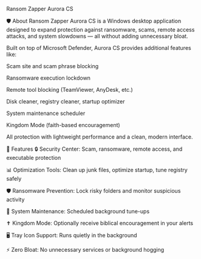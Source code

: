 Ransom Zapper Aurora CS
<!-- (Optional banner image) -->

🛡️ About
Ransom Zapper Aurora CS is a Windows desktop application designed to expand protection against ransomware, scams, remote access attacks, and system slowdowns — all without adding unnecessary bloat.

Built on top of Microsoft Defender, Aurora CS provides additional features like:

Scam site and scam phrase blocking

Ransomware execution lockdown

Remote tool blocking (TeamViewer, AnyDesk, etc.)

Disk cleaner, registry cleaner, startup optimizer

System maintenance scheduler

Kingdom Mode (faith-based encouragement)

All protection with lightweight performance and a clean, modern interface.

🚀 Features
🔒 Security Center: Scam, ransomware, remote access, and executable protection

📊 Optimization Tools: Clean up junk files, optimize startup, tune registry safely

🛡 Ransomware Prevention: Lock risky folders and monitor suspicious activity

🔄 System Maintenance: Scheduled background tune-ups

✝️ Kingdom Mode: Optionally receive biblical encouragement in your alerts

🖥 Tray Icon Support: Runs quietly in the background

⚡ Zero Bloat: No unnecessary services or background hogging

